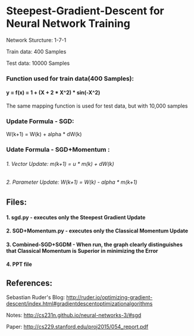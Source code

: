 # Steepest-Gradient-Descent for Neural Network Training
Network Sturcture: 1-7-1 

Train data: 400 Samples 

Test data: 10000 Samples 

### Function used for train data(400 Samples):
#### y = f(x) = 1 + (X + 2 * X^2) * sin(-X^2) 
The same mapping function is used for test data, but with 10,000 samples
### Update Formula - SGD:
W(k+1) = W(k) + alpha * dW(k)

### Udate Formula - SGD+Momentum :
###### 1. Vector Update: m(k+1) = u * m(k) + dW(k)
###### 2. Parameter Update: W(k+1) = W(k) - alpha * m(k+1)

## Files:
#### 1. sgd.py - executes only the Steepest Gradient Update
#### 2. SGD+Momentum.py - executes only the Classical Momentum Update
#### 3. Combined-SGD+SGDM - When run, the graph clearly distinguishes that Classical Momentum is Superior in minimizing the Error
#### 4. PPT file
## References:
Sebastian Ruder's Blog: http://ruder.io/optimizing-gradient-descent/index.html#gradientdescentoptimizationalgorithms

Notes: http://cs231n.github.io/neural-networks-3/#sgd

Paper: http://cs229.stanford.edu/proj2015/054_report.pdf
